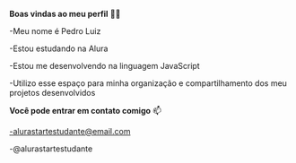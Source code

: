 **Boas vindas ao meu perfil** 💙💙

-Meu nome é Pedro Luiz

-Estou estudando na Alura

-Estou me desenvolvendo na linguagem JavaScript

-Utilizo esse espaço para minha organização e compartilhamento dos meu projetos desenvolvidos

**Você pode entrar em contato comigo** 📫

-alurastartestudante@email.com

-@alurastartestudante


